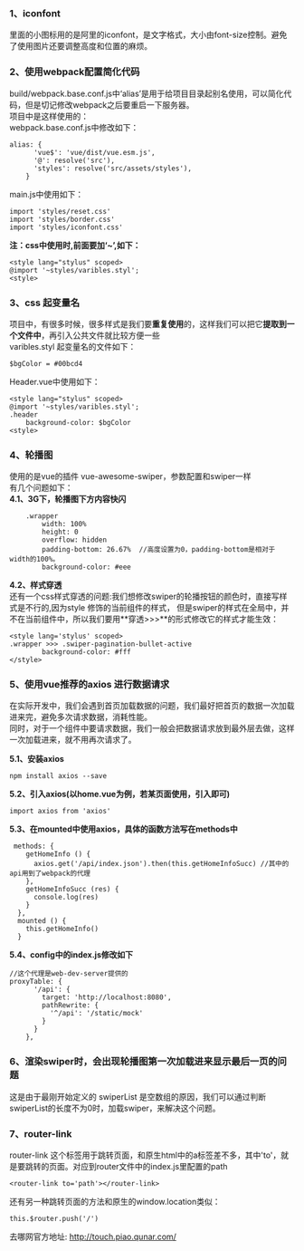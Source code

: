 ### 1、iconfont
里面的小图标用的是阿里的iconfont，是文字格式，大小由font-size控制。避免了使用图片还要调整高度和位置的麻烦。

### 2、使用webpack配置简化代码
build/webpack.base.conf.js中‘alias’是用于给项目目录起别名使用，可以简化代码，但是切记修改webpack之后要重启一下服务器。  
项目中是这样使用的：  
webpack.base.conf.js中修改如下：
```
alias: {
      'vue$': 'vue/dist/vue.esm.js',
      '@': resolve('src'),
      'styles': resolve('src/assets/styles'),
    }
```
main.js中使用如下：
```
import 'styles/reset.css'
import 'styles/border.css'
import 'styles/iconfont.css'
```
**注：css中使用时,前面要加‘~’,如下：**
```
<style lang="stylus" scoped>
@import '~styles/varibles.styl';
<style>
```
### 3、css 起变量名
项目中，有很多时候，很多样式是我们要**重复使用**的，这样我们可以把它**提取到一个文件中**，再引入公共文件就比较方便一些  
varibles.styl 起变量名的文件如下：  
```
$bgColor = #00bcd4
```
Header.vue中使用如下：  
```
<style lang="stylus" scoped>
@import '~styles/varibles.styl';
.header
    background-color: $bgColor
<style>
```
### 4、轮播图  
使用的是vue的插件 vue-awesome-swiper，参数配置和swiper一样  
有几个问题如下：  
**4.1、3G下，轮播图下方内容快闪**  
```
    .wrapper
        width: 100%
        height: 0
        overflow: hidden
        padding-bottom: 26.67%  //高度设置为0，padding-bottom是相对于width的100%。
        background-color: #eee
```
**4.2、样式穿透**   
还有一个css样式穿透的问题:我们想修改swiper的轮播按钮的颜色时，直接写样式是不行的,因为style 修饰的当前组件的样式，
但是swiper的样式在全局中，并不在当前组件中，所以我们要用**穿透>>>**的形式修改它的样式才能生效：
```
<style lang='stylus' scoped>
.wrapper >>> .swiper-pagination-bullet-active
        background-color: #fff
</style>
```
### 5、使用vue推荐的axios 进行数据请求  
在实际开发中，我们会遇到首页加载数据的问题，我们最好把首页的数据一次加载进来完，避免多次请求数据，消耗性能。  
同时，对于一个组件中要请求数据，我们一般会把数据请求放到最外层去做，这样一次加载进来，就不用再次请求了。  

**5.1、安装axios**  
```
npm install axios --save  
``` 
**5.2、引入axios(以home.vue为例，若某页面使用，引入即可)**  
```
import axios from 'axios'  
```
**5.3、在mounted中使用axios，具体的函数方法写在methods中**  
```
 methods: {
    getHomeInfo () {
      axios.get('/api/index.json').then(this.getHomeInfoSucc) //其中的api用到了webpack的代理
    },
    getHomeInfoSucc (res) {
      console.log(res)
    }
  },
  mounted () {
    this.getHomeInfo()
  }
```
**5.4、config中的index.js修改如下**
```
//这个代理是web-dev-server提供的
proxyTable: {
      '/api': {
        target: 'http://localhost:8080',
        pathRewrite: {
          '^/api': '/static/mock'
        }
      }
    },
```
### 6、渲染swiper时，会出现轮播图第一次加载进来显示最后一页的问题  
这是由于最刚开始定义的  swiperList  是空数组的原因，我们可以通过判断swiperList的长度不为0时，加载swiper，来解决这个问题。
### 7、router-link  
router-link 这个标签用于跳转页面，和原生html中的a标签差不多，其中'to'，就是要跳转的页面。对应到router文件中的index.js里配置的path

```
<router-link to='path'></router-link>
```
还有另一种跳转页面的方法和原生的window.location类似：  
```
this.$router.push('/')
```


去哪网官方地址:  http://touch.piao.qunar.com/